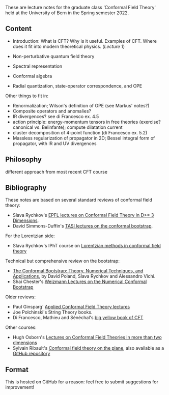 These are lecture notes for the graduate class 'Conformal Field Theory' held at the University of Bern in the Spring semester 2022.

Content
-------

- Introduction: What is CFT? Why is it useful. Examples of CFT. Where does it fit into modern theoretical physics.	(*Lecture 1*)
- Non-perturbative quantum field theory
- Spectral representation

- Conformal algebra

- Radial quantization, state-operator correspondence, and OPE


Other things to fit in:

- Renormalization; Wilson's definition of OPE (see Markus' notes?)
- Composite operators and anomalies?
- IR divergences? see di Francesco ex. 4.5
- action principle: energy-momentum tensors in free theories (exercise? canonical vs. Belinfante); compute dilatation current
- cluster decomposition of 4-point function (di Francesco ex. 5.2)
- Massless regularization of propagator in 2D; Bessel integral form of propagator, with IR and UV divergences



Philosophy
----------

different approach from most recent CFT course


Bibliography
------------

These notes are based on several standard reviews of conformal field theory:
- Slava Rychkov's [EPFL lectures on Conformal Field Theory in D>= 3 Dimensions](https://arxiv.org/abs/1601.05000).
- David Simmons-Duffin's [TASI lectures on the conformal bootstrap](https://arxiv.org/abs/1602.07982).

For the Lorentzian side:
- Slava Rychkov's IPhT course on [Lorentzian methods in conformal field theory](https://courses.ipht.fr/?q=en/node/226)

Technical but comprehensive review on the bootstrap:
- [The Conformal Bootstrap: Theory, Numerical Techniques, and Applications](https://arxiv.org/abs/1805.04405), by David Poland, Slava Rychkov and Alessandro Vichi.
- Shai Chester's [Weizmann Lectures on the Numerical Conformal Bootstrap](https://arxiv.org/abs/1907.05147)

Older reviews:
- Paul Ginsparg' [Applied Conformal Field Theory lectures](https://arxiv.org/abs/hep-th/9108028)
- Joe Polchinski's String Theory books.
- Di Francesco, Mathieu and Sénéchal's [big yellow book of CFT](https://inspirehep.net/literature/454643)

Other courses:
- Hugh Osborn's [Lectures on Conformal Field Theories in more than two dimensions](https://www.damtp.cam.ac.uk/user/ho/CFTNotes.pdf)
- Sylvain Ribault's [Conformal field theory on the plane](https://arxiv.org/abs/1406.4290v5), also available as a [GitHub repository](https://github.com/ribault/CFT-Review)


Format
------

This is hosted on GitHub for a reason: feel free to submit suggestions for improvement!


